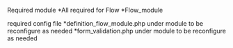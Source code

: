 Required module
*All required for Flow
*Flow_module

required config file
*definition_flow_module.php under module to be reconfigure as needed
*form_validation.php under module to be reconfigure as needed